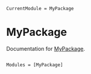 ```@meta
CurrentModule = MyPackage
```

# MyPackage

Documentation for [MyPackage](https://github.com/fnattino/MyPackage.jl).

```@index
```

```@autodocs
Modules = [MyPackage]
```
